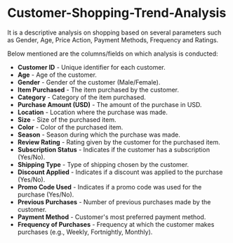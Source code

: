 # Customer-Shopping-Trend-Analysis

It is a descriptive analysis on shopping based on several parameters such as Gender, Age, Price Action, Payment Methods, Frequency and Ratings. 

Below mentioned are the columns/fields on which analysis is conducted:

* <b>Customer ID</b> - Unique identifier for each customer.
* <b>Age</b> - Age of the customer.<br>
* <b>Gender</b> - Gender of the customer (Male/Female).<br>
* <b>Item Purchased</b> - The item purchased by the customer.<br>
* <b>Category</b> - Category of the item purchased.<br>
* <b>Purchase Amount (USD)</b> - The amount of the purchase in USD.<br>
* <b>Location</b> - Location where the purchase was made.<br>
* <b>Size</b> - Size of the purchased item.<br>
* <b>Color</b> - Color of the purchased item.<br>
* <b>Season</b> - Season during which the purchase was made.<br>
* <b>Review Rating</b> - Rating given by the customer for the purchased item.<br>
* <b>Subscription Status</b> - Indicates if the customer has a subscription (Yes/No).<br>
* <b>Shipping Type</b> - Type of shipping chosen by the customer.<br>
* <b>Discount Applied</b> - Indicates if a discount was applied to the purchase (Yes/No).<br>
* <b>Promo Code Used</b> - Indicates if a promo code was used for the purchase (Yes/No).<br>
* <b>Previous Purchases</b> - Number of previous purchases made by the customer.<br>
* <b>Payment Method</b> - Customer's most preferred payment method.<br>
* <b>Frequency of Purchases</b> - Frequency at which the customer makes purchases (e.g., Weekly, Fortnightly, Monthly).<br><br>
